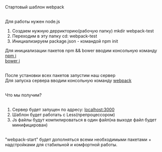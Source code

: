 Стартовый шаблон webpack<br><br>

Для работы нужен node.js<br>

1. Создаем нужную деррикторию(рабочую папку) mkdir webpack-test<br>
2. Переходим в эту папку cd: webpack-test<br>
3. Инициализируем package.json - командой npm init<br>

Для инициализации пакетов npm && bower вводим консольную команду<br>
<a href="">npm i</a><br>
<a href="">bower i</a><br><br>

После установки всех пакетов запустим наш сервер<br>
Для запуска сервера вводим консольную команду <a href="">webpack</a><br><br>

Что мы получим?<br><br>

1. Сервер будет запущен по адресу: <a href="">localhost:3000</a><br>
2. Шаблон будет работать с Less(препроцессором)<br>
3. Js файлы будут компилироваться в один файл(на выходе файл будет минифицирован)<br><br>

"webpack-start" будет дополняться всеми необходимыми пакетами + надстройками для стабильной и комфортной работы.
